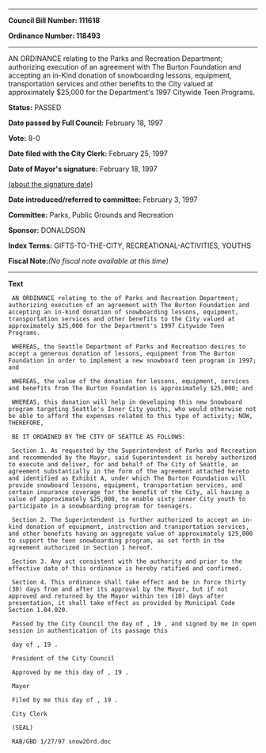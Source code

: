 

********

**Council Bill Number: 111618**
   
**Ordinance Number: 118493**
********

 AN ORDINANCE relating to the Parks and Recreation Department; authorizing execution of an agreement with The Burton Foundation and accepting an in-Kind donation of snowboarding lessons, equipment, transportation services and other benefits to the City valued at approximately $25,000 for the Department's 1997 Citywide Teen Programs.

**Status:** PASSED
   
**Date passed by Full Council:** February 18, 1997
   
**Vote:** 8-0
   
**Date filed with the City Clerk:** February 25, 1997
   
**Date of Mayor's signature:** February 18, 1997
   
[(about the signature date)](/~public/approvaldate.htm)
   
   
   
**Date introduced/referred to committee:** February 3, 1997
   
**Committee:** Parks, Public Grounds and Recreation
   
**Sponsor:** DONALDSON
   
   
**Index Terms:** GIFTS-TO-THE-CITY, RECREATIONAL-ACTIVITIES, YOUTHS

**Fiscal Note:**_(No fiscal note available at this time)_

********

**Text**
   
```
 AN ORDINANCE relating to the of Parks and Recreation Department; authorizing execution of an agreement with The Burton Foundation and accepting an in-kind donation of snowboarding lessons, equipment, transportation services and other benefits to the City valued at approximately $25,000 for the Department's 1997 Citywide Teen Programs.

 WHEREAS, the Seattle Department of Parks and Recreation desires to accept a generous donation of lessons, equipment from The Burton Foundation in order to implement a new snowboard teen program in 1997; and

 WHEREAS, the value of the donation for lessons, equipment, services and benefits from The Burton Foundation is approximately $25,000; and

 WHEREAS, this donation will help in developing this new Snowboard program targeting Seattle's Inner City youths, who would otherwise not be able to afford the expenses related to this type of activity; NOW, THEREFORE,

 BE IT ORDAINED BY THE CITY OF SEATTLE AS FOLLOWS:

 Section 1. As requested by the Superintendent of Parks and Recreation and recommended by the Mayor, said Superintendent is hereby authorized to execute and deliver, for and behalf of The City of Seattle, an agreement substantially in the form of the agreement attached hereto and identified as Exhibit A, under which The Burton Foundation will provide snowboard lessons, equipment, transportation services, and certain insurance coverage for the benefit of the City, all having a value of approximately $25,000, to enable sixty inner City youth to participate in a snowboarding program for teenagers.

 Section 2. The Superintendent is further authorized to accept an in-kind donation of equipment, instruction and transportation services, and other benefits having an aggregate value of approximately $25,000 to support the teen snowboarding program, as set forth in the agreement authorized in Section 1 hereof.

 Section 3. Any act consistent with the authority and prior to the effective date of this ordinance is hereby ratified and confirmed.

 Section 4. This ordinance shall take effect and be in force thirty (30) days from and after its approval by the Mayor, but if not approved and returned by the Mayor within ten (10) days after presentation, it shall take effect as provided by Municipal Code Section 1.04.020.

 Passed by the City Council the day of , 19 , and signed by me in open session in authentication of its passage this

 day of , 19 .

 President of the City Council

 Approved by me this day of , 19 .

 Mayor

 Filed by me this day of , 19 .

 City Clerk

 (SEAL)

 RAB/GBD 1/27/97 snow2Ord.doc

```
